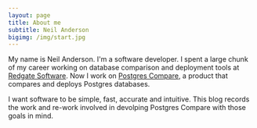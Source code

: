```yaml
---
layout: page
title: About me
subtitle: Neil Anderson
bigimg: /img/start.jpg
---
```


My name is Neil Anderson. I'm a software developer. I spent a large chunk of my career working on database comparison and deployment tools at [Redgate Software](https://www.red-gate.com). Now I work on [Postgres Compare](http://www.postgrescompare.com), a product that compares and deploys Postgres databases.

I want software to be simple, fast, accurate and intuitive. This blog records the work and re-work involved in devolping Postgres Compare with those goals in mind.
